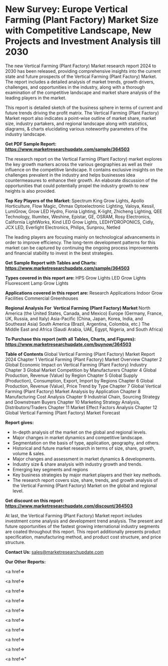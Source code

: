 # New Survey: Europe Vertical Farming (Plant Factory) Market Size with Competitive Landscape, New Projects and Investment Analysis till 2030

The new Vertical Farming (Plant Factory) Market research report 2024 to 2030 has been released, providing comprehensive insights into the current state and future prospects of the Vertical Farming (Plant Factory) Market. The report includes a detailed analysis of market trends, growth drivers, challenges, and opportunities in the industry, along with a thorough examination of the competitive landscape and market share analysis of the leading players in the market.

This report is detailed sketch of the business sphere in terms of current and future trends driving the profit matrix. The Vertical Farming (Plant Factory) Market report also indicates a point-wise outline of market share, market size, industry partakers, and regional landscape along with statistics, diagrams, &amp; charts elucidating various noteworthy parameters of the industry landscape.

<strong><b>Get PDF Sample Report: <a href=https://www.marketresearchupdate.com/sample/364503>https://www.marketresearchupdate.com/sample/364503</a></b></strong>

The research report on the Vertical Farming (Plant Factory) market explores the key growth markers across the various geographies as well as their influence on the competitive landscape. It contains exclusive insights on the challenges prevalent in the industry and helps businesses idea countermeasures to enhance their growth. An elaborate discussion of the opportunities that could potentially propel the industry growth to new heights is also provided.

<strong><b>Top Key Players of the Market:
</b></strong>Spectrum King Grow Lights, Apollo Horticulture, Flow Magic, Ohmax Optoelectronic Lighting, Valoya, Kessil, LumiGrow, Grow LED Hydro, Fionia Lighting, K-light, Zhicheng Lighting, QEE Technology, Illumitex, Weshine, Epistar, GE, OSRAM, Rosy Electronics, California LightWorks, Kind LED Grow Lights, LEDHYDROPONICS, Cidly, JCX LED, Everlight Electronics, Philips, Sunprou, Netled<strong><b>
</b></strong>

The leading players are focusing mainly on technological advancements in order to improve efficiency. The long-term development patterns for this market can be captured by continuing the ongoing process improvements and financial stability to invest in the best strategies.

<strong><b>Get Sample Report with Tables and Charts: <a href=https://www.marketresearchupdate.com/sample/364503>https://www.marketresearchupdate.com/sample/364503</a></b></strong>

<strong><b>Types covered in this report are:
</b></strong>HPS Grow Lights
LED Grow Lights
Fluorescent Lamp Grow Lights<strong><b>
</b></strong>

<strong><b>Applications covered in this report are:
</b></strong>Research Applications
Indoor Grow Facilities
Commercial Greenhouses<strong><b>
</b></strong>

<strong><b>Regional Analysis For  Vertical Farming (Plant Factory) Market</b></strong><strong><b>
</b></strong>North America (the United States, Canada, and Mexico)
Europe (Germany, France, UK, Russia, and Italy)
Asia-Pacific (China, Japan, Korea, India, and Southeast Asia)
South America (Brazil, Argentina, Colombia, etc.)
The Middle East and Africa (Saudi Arabia, UAE, Egypt, Nigeria, and South Africa)

<strong><b>To Purchase this report (with all Tables, Charts, and Figures): <a href=https://www.marketresearchupdate.com/buynow/364503>https://www.marketresearchupdate.com/buynow/364503</a></b></strong>

<strong><b>Table of Contents</b></strong><strong><b>
</b></strong>Global Vertical Farming (Plant Factory) Market Report 2024
Chapter 1 Vertical Farming (Plant Factory) Market Overview
Chapter 2 Global Economic Impact on Vertical Farming (Plant Factory) Industry
Chapter 3 Global Market Competition by Manufacturers
Chapter 4 Global Production, Revenue (Value) by Region
Chapter 5 Global Supply (Production), Consumption, Export, Import by Regions
Chapter 6 Global Production, Revenue (Value), Price Trend by Type
Chapter 7 Global Vertical Farming (Plant Factory) Market Analysis by Application
Chapter 8 Manufacturing Cost Analysis
Chapter 9 Industrial Chain, Sourcing Strategy and Downstream Buyers
Chapter 10 Marketing Strategy Analysis, Distributors/Traders
Chapter 11 Market Effect Factors Analysis
Chapter 12 Global Vertical Farming (Plant Factory) Market Forecast

<strong><b>Report gives:</b></strong>

- In-depth analysis of the market on the global and regional levels.
- Major changes in market dynamics and competitive landscape.
- Segmentation on the basis of type, application, geography, and others.
- Historical and future market research in terms of size, share, growth, volume &amp; sales.
- Major changes and assessment in market dynamics &amp; developments.
- Industry size &amp; share analysis with industry growth and trends.
- Emerging key segments and regions
- Key business strategies by major market players and their key methods.
- The research report covers size, share, trends, and growth analysis of the Vertical Farming (Plant Factory) Market on the global and regional level.

<strong><b>Get discount on this report: <a href=https://www.marketresearchupdate.com/discount/364503>https://www.marketresearchupdate.com/discount/364503</a></b></strong>

At last, the Vertical Farming (Plant Factory) Market report includes investment come analysis and development trend analysis. The present and future opportunities of the fastest growing international industry segments are coated throughout this report. This report additionally presents product specification, manufacturing method, and product cost structure, and price structure.

<strong><b>Contact Us:
</b></strong>sales@marketresearchupdate.com

<strong>Our Other Reports:</strong>

<a href=></a>

<a href=></a>

<a href=></a>

<a href=></a>

<a href=></a>

<a href=></a>

<a href=></a>

<a href=></a>

<a href=></a>

<a href=></a>"
